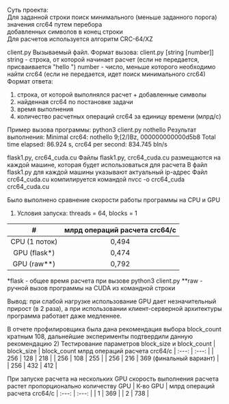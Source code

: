 Суть проекта: <br />
Для заданной строки поиск минимального (меньше заданного порога) значения crc64 путем перебора <br />
добавленных символов в конец строки <br />
Для расчетов используется алгоритм CRC-64/XZ <br />

client.py
Вызываемый файл. 
Формат вызова: client.py [string [number]]
string - строка, от которой начинает расчет (если не передается, присваивается "hello ")
number - число, меньше которого необходимо найти crc64 (если не передается, идет поиск 
минимального crc64)
Формат ответа:
1. строка, от которой выполнялся расчет + добавленные символы
2. найденная crc64 по постановке задачи
3. время выполнения
4. количество расчетных операций crc64 за единицу времени (млрд/с)

Пример вызова программы:
python3 client.py nothello
Результат выполнения:
Minimal crc64: nothello 9;[2/)Bz, 000000000000d5b8
Total time elapsed: 86.924 s, crc64 per second: 834.745 bln/s

flask1.py, crc64_cuda.cu
Файлы flask1.py, crc64_cuda.cu размещаются на каждой машине, которая будет использоваться для расчета
В файл flask1.py для каждой машины указывают актуальный ip-адрес
Файл crc64_cuda.cu компилируется командой nvcc -o crc64_cuda crc64_cuda.cu

Было выполнено сравнение скорости работы программы на CPU и GPU
1) Условия запуска: threads = 64, blocks = 1 

| # | млрд операций расчета crc64/с    |
 :---:   | :---: |
| CPU	(1 поток) | 0,494    |
| GPU (flask*) | 0,474    | 
| GPU (raw**) | 0,792    |

*flask - общее время расчета при вызове python3 client.py
**raw - ручной вызов программы на CUDA из командной строки 

Вывод: при слабой нагрузке использование GPU дает незначительный прирост (в 2 раза), а при 
использовании клиент-серверной архитектуры программа работает даже медленнее.

В отчете профилировщика была дана рекомендация выбора block_count кратным 108, дальнейшие 
эксперименты подтвердили данную рекомендацию
2) Тестирование параметров block_size и block_count
| block_size   | block_count	млрд операций расчета crc64/с    |
 :---:   | :---: |
| 256   | 128   | 218    |
| 256   | 108   | 255    |
| 256   | 216   | 369 (финальный вариант)    |
| 256   | 432   | 412    |

При запуске расчета на нескольких GPU скорость выполнения расчета растет пропорционально 
количеству GPU
| К-во GPU   | млрд операций расчета crc64/с    |
 :---:   | :---: |
| 1   | 369    |
| 2   | 738    |
